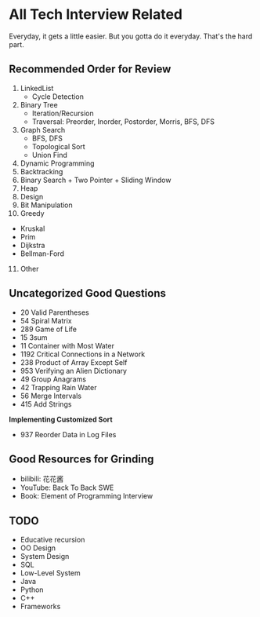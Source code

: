 # All Tech Interview Related
Everyday, it gets a little easier. But you gotta do it everyday. That's the hard part.

## Recommended Order for Review
1. LinkedList
    * Cycle Detection
2. Binary Tree
   * Iteration/Recursion
   * Traversal: Preorder, Inorder, Postorder, Morris, BFS, DFS
3. Graph Search 
   * BFS, DFS
   * Topological Sort
   * Union Find
4. Dynamic Programming
5. Backtracking
6. Binary Search + Two Pointer + Sliding Window
7. Heap
8. Design
9. Bit Manipulation
10. Greedy
   * Kruskal
   * Prim
   * Dijkstra
   * Bellman-Ford
11. Other 

## Uncategorized Good Questions
* 20 Valid Parentheses
* 54 Spiral Matrix    
* 289 Game of Life
* 15 3sum
* 11 Container with Most Water
* 1192 Critical Connections in a Network
* 238 Product of Array Except Self
* 953 Verifying an Alien Dictionary
* 49 Group Anagrams
* 42 Trapping Rain Water
* 56 Merge Intervals
* 415 Add Strings

**Implementing Customized Sort**
* 937 Reorder Data in Log Files


## Good Resources for Grinding
* bilibili: 花花酱
* YouTube: Back To Back SWE
* Book: Element of Programming Interview

## TODO
* Educative recursion
* OO Design
* System Design
* SQL
* Low-Level System
* Java
* Python
* C++
* Frameworks

